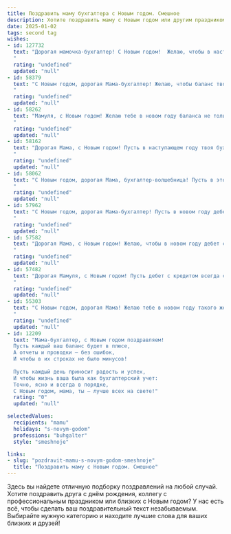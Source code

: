 ```yaml
---
title: Поздравить маму бухгалтера с Новым годом. Смешное
description: Хотите поздравить маму с Новым годом или другим праздником? Наш ИИ создаст незабываемое поздравление, а вы обязательно выделитесь среди других.  
date: 2025-01-02
tags: second tag
wishes:
- id: 127732
  text: "Дорогая мамочка-бухгалтер! С Новым годом!  Желаю, чтобы в наступающем году твой баланс был всегда положительным, а дебетовое с кредитом совпадали с феерической точностью, как снежинки в новогоднюю ночь! Пусть все твои планы сбудутся, а стресс от налоговых отчетов улетучится, как запах мандаринов после застолья!  Счастья, здоровья и море позитива!
  "
  rating: "undefined"
  updated: "null"
- id: 58379
  text: "С Новым годом, дорогая Мама-бухгалтер! Желаю, чтобы баланс твоей жизни всегда был в плюсе, а дебет с кредитом сходились без единого перерасхода! Пусть в новом году тебя ожидают только приятные сюрпризы, а годовые отчеты будут радовать своей простотой! 😉
  "
  rating: "undefined"
  updated: "null"
- id: 58262
  text: "Мамуля, с Новым годом! Желаю тебе в новом году баланса не только в бухгалтерских отчетах, но и в жизни! Пусть все цифры складываются в твою пользу, а дебиторская задолженность превратится в сладкие подарки! 🥂🍾
  "
  rating: "undefined"
  updated: "null"
- id: 58162
  text: "Дорогая Мама, с Новым годом! Пусть в наступающем году твоя бухгалтерия будет такой же безупречной, как твой праздничный стол, а баланс – всегда в плюсе, даже если речь идет о весе! 😉
  "
  rating: "undefined"
  updated: "null"
- id: 58062
  text: "С Новым годом, дорогая Мама, бухгалтер-волшебница! Пусть в этом году твой баланс будет только положительным, а дебетовые счета ломятся от счастья! 😉🎉
  "
  rating: "undefined"
  updated: "null"
- id: 57962
  text: "С Новым годом, дорогая Мама-бухгалтер! Пусть в новом году дебет с кредитом всегда сходятся, а зарплата растет, как снежный ком! 😉🎄🎉
  "
  rating: "undefined"
  updated: "null"
- id: 57582
  text: "Дорогая Мама, с Новым годом! Желаю, чтобы в новом году дебет с кредитом всегда сходился, а баланс был только положительным! Пусть в твоей жизни будет больше радостных цифр, а не нулей в отчетности! 🎉🥂
  "
  rating: "undefined"
  updated: "null"
- id: 57482
  text: "Дорогая Мамуля, с Новым годом! Пусть дебет с кредитом всегда сходятся, а баланс радует только положительными цифрами! :) Желаю тебе в новом году  огромного потока вдохновения, чтобы ты творила финансовые чудеса! 🥂
  "
  rating: "undefined"
  updated: "null"
- id: 55303
  text: "С Новым годом, дорогая Мама! Желаю тебе в новом году такого же стабильного дохода, как твой баланс, и такого же позитивного настроения, как у твоих клиентов после налоговой отчетности! 😄
  "
  rating: "undefined"
  updated: "null"
- id: 12209
  text: "Мама-бухгалтер, с Новым годом поздравляем!
  Пусть каждый ваш баланс будет в плюсе,
  А отчеты и проводки – без ошибок,
  И чтобы в их строках не было минусов!
  
  Пусть каждый день приносит радость и успех,
  И чтобы жизнь ваша была как бухгалтерский учет:
  Точно, ясно и всегда в порядке,
  С Новым годом, мама, ты – лучше всех на свете!"
  rating: "0"
  updated: "null"

selectedValues:
  recipients: "mamu"
  holidays: "s-novym-godom"
  professions: "buhgalter"
  style: "smeshnoje"

links:
- slug: "pozdravit-mamu-s-novym-godom-smeshnoje"
  title: "Поздравить маму с Новым годом. Смешное"
---
```


Здесь вы найдете отличную подборку поздравлений на любой случай. 
Хотите поздравить друга с днём рождения, коллегу с профессиональным праздником или близких с Новым годом? У нас есть всё, чтобы сделать ваш поздравительный текст незабываемым. Выбирайте нужную категорию и находите лучшие слова для ваших близких и друзей!
